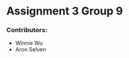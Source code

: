 # Assignment 3 Group 9

### Contributors:
<ul>
  <li> Winnie Wu </li>
  <li> Aron Selven </li>
</ul>
